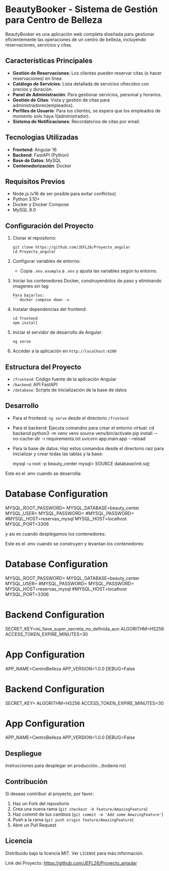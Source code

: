 # BeautyBooker - Sistema de Gestión para Centro de Belleza

BeautyBooker es una aplicación web completa diseñada para gestionar eficientemente las operaciones de un centro de belleza, incluyendo reservaciones, servicios y citas.

## Características Principales

- **Gestión de Reservaciones**: Los clientes pueden reservar citas (o hacer reservaciones) en línea.
- **Catálogo de Servicios**: Lista detallada de servicios ofrecidos con precios y duración.
- **Panel de Administración**: Para gestionar servicios, personal y horarios.
- **Gestión de Citas**: Vista y gestión de citas para administradores(empleados).
- **Perfiles de Usuario**: Para los clientes, se espera que los empleados de momento solo haya 1(administrador).
- **Sistema de Notificaciones**: Recordatorios de citas por email.

## Tecnologías Utilizadas

- **Frontend**: Angular 16
- **Backend**: FastAPI (Python)
- **Base de Datos**: MySQL
- **Contenedorización**: Docker

## Requisitos Previos

- Node.js (v16 de ser posible para evitar conflictos)
- Python 3.10+
- Docker y Docker Compose
- MySQL 8.0

## Configuración del Proyecto

1. Clonar el repositorio:
   ```
   git clone https://github.com/JEFL26/Proyecto_angular
   cd Proyecto_angular
   ```

2. Configurar variables de entorno:
   - Copia `.env.example` a `.env` y ajusta las variables según tu entorno.

3. Iniciar los contenedores Docker, construyendolos de paso y eliminando imagenes sin tag:
   ```docker compose build --no-cache && docker compose up -d && docker image prune -y
   Para bajarlos:
   ```docker compose down -v

4. Instalar dependencias del frontend:
   ```
   cd frontend
   npm install
   ```

5. Iniciar el servidor de desarrollo de Angular:
   ```
   ng serve
   ```

6. Acceder a la aplicación en `http://localhost:4200`

## Estructura del Proyecto

- `/frontend`: Código fuente de la aplicación Angular
- `/backend`: API FastAPI
- `/database`: Scripts de inicialización de la base de datos

## Desarrollo

- Para el frontend: `ng serve` desde el directorio `/frontend`
- Para el backend: Ejecuta comandos para crear el entorno virtual:
    cd backend
    python3 -m venv venv
    source venv/bin/activate
    pip install --no-cache-dir -r requirements.txt
    uvicorn app.main:app --reload
- Para la base de datos: Haz estos comandos desde el directorio raiz para inicializar y crear todas las tablas y la base:
    
    mysql -u root -p beauty_center
    mysql> SOURCE database/init.sql;



Este es el .env cuando se desarrolla:
# Database Configuration
MYSQL_ROOT_PASSWORD=
MYSQL_DATABASE=beauty_center
MYSQL_USER=
MYSQL_PASSWORD=
#MYSQL_PASSWORD=
#MYSQL_HOST=reservas_mysql
MYSQL_HOST=localhost
MYSQL_PORT=3306

y asi es cuando desplegamos los contenedores:


Este es el .env cuando se construyen y levantan los contenedores:
# Database Configuration
MYSQL_ROOT_PASSWORD=
MYSQL_DATABASE=beauty_center
MYSQL_USER=
#MYSQL_PASSWORD=
MYSQL_PASSWORD=
MYSQL_HOST=reservas_mysql
#MYSQL_HOST=localhost
MYSQL_PORT=3306


# Backend Configuration
SECRET_KEY=mi_llave_super_secreta_no_definida_aun
ALGORITHM=HS256
ACCESS_TOKEN_EXPIRE_MINUTES=30

# App Configuration
APP_NAME=CentroBelleza
APP_VERSION=1.0.0
DEBUG=False

# Backend Configuration
SECRET_KEY=
ALGORITHM=HS256
ACCESS_TOKEN_EXPIRE_MINUTES=30

# App Configuration
APP_NAME=CentroBelleza
APP_VERSION=1.0.0
DEBUG=False

## Despliegue

Instrucciones para desplegar en producción...(todavia no)

## Contribución

Si deseas contribuir al proyecto, por favor:

1. Haz un Fork del repositorio
2. Crea una nueva rama (`git checkout -b feature/AmazingFeature`)
3. Haz commit de tus cambios (`git commit -m 'Add some AmazingFeature'`)
4. Push a la rama (`git push origin feature/AmazingFeature`)
5. Abre un Pull Request

## Licencia

Distribuido bajo la licencia MIT. Ver `LICENSE` para más información.

Link del Proyecto: https://github.com/JEFL26/Proyecto_angular